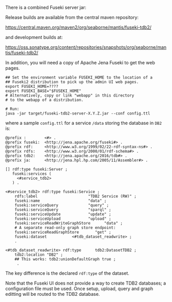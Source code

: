 There is a combined Fuseki server jar:

Release builds are available from the central maven repository:

https://central.maven.org/maven2/org/seaborne/mantis/fuseki-tdb2/

and development builds at:

https://oss.sonatype.org/content/repositories/snapshots/org/seaborne/mantis/fuseki-tdb2/


In addition, you will need a copy of Apache Jena Fuseki to get the web pages.

```
## Set the environment variable FUSEKI_HOME to the location of a
## Fuseki2 distribution to pick up the admin UI web pages.
export FUSEKI_HOME=???? 
export FUSEKI_BASE="$FUSEKI_HOME"
# Alternatively, copy or link "webapp" in this directory
# to the webapp of a distribution.

# Run:
java -jar target/fuseki-tdb2-server-X.Y.Z.jar --conf config.ttl 
```

where a sample `config.ttl` for a service `/data` storing the database
in `DB2` is:

```
@prefix :        <#> .
@prefix fuseki:  <http://jena.apache.org/fuseki#> .
@prefix rdf:     <http://www.w3.org/1999/02/22-rdf-syntax-ns#> .
@prefix rdfs:    <http://www.w3.org/2000/01/rdf-schema#> .
@prefix tdb2:    <http://jena.apache.org/2016/tdb#> .
@prefix ja:      <http://jena.hpl.hp.com/2005/11/Assembler#> .

[] rdf:type fuseki:Server ;
   fuseki:services (
     <#service_tdb2>
   ) .

<#service_tdb2> rdf:type fuseki:Service ;
    rdfs:label                      "TDB2 Service (RW)" ;
    fuseki:name                     "data" ;
    fuseki:serviceQuery             "query" ;
    fuseki:serviceQuery             "sparql" ;
    fuseki:serviceUpdate            "update" ;
    fuseki:serviceUpload            "upload" ;
    fuseki:serviceReadWriteGraphStore      "data" ;
    # A separate read-only graph store endpoint:
    fuseki:serviceReadGraphStore       "get" ;
    fuseki:dataset           <#tdb_dataset_readwrite> ;
    .

<#tdb_dataset_readwrite> rdf:type      tdb2:DatasetTDB2 ;
    tdb2:location "DB2" ;
    ## This works: tdb2:unionDefaultGraph true ;
     .
```

The key difference is the declared `rdf:type` of the dataset.

Note that the Fuseki UI does not provide a way to create TDB2 databases;
a configuration file must be used. Once setup, upload, query and graph
editting will be routed to the TDB2 database.
